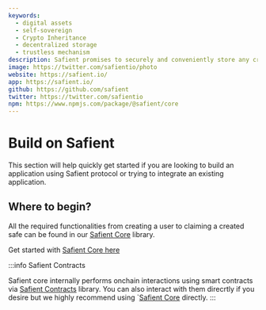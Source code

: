 ```yaml
---
keywords:
  - digital assets
  - self-sovereign
  - Crypto Inheritance
  - decentralized storage
  - trustless mechanism
description: Safient promises to securely and conveniently store any critical information that is needed to access and recover the assets in case of any tragic events. Safient also provides a trustless yet safe way to transfer and inherit the assets by close ones whenever such an unfortunate scenario occurs
image: https://twitter.com/safientio/photo
website: https://safient.io/
app: https://safient.io/
github: https://github.com/safient
twitter: https://twitter.com/safientio
npm: https://www.npmjs.com/package/@safient/core
---
```


# Build on Safient

This section will help quickly get started if you are looking to build an application using Safient protocol or trying to integrate an existing application.


## Where to begin?

All the required functionalities from creating a user to claiming a created safe can be found in our [Safient Core](./core-getting-started) library.

Get started with [Safient Core here](./core-getting-started)

:::info Safient Contracts

Safient core internally performs onchain interactions using smart contracts via
[Safient Contracts](https://contracts.safient.io/) library. You can also interact with them direcrtly if you desire but we highly recommend using `[Safient Core](./core-getting-started) directly.
:::
